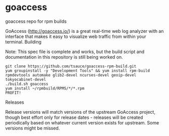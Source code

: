 # goaccess
goaccess repo for rpm builds

GoAccess (http://goaccess.io/) is a great real-time web log analyzer with an interface that makes it easy to visualize web traffic from within your terminal.
Building

Note: This spec file is complete and works, but the build script and documentation in this repository is still being worked on.

    git clone https://github.com/tsauce/goaccess-rpm-build.git
    yum groupinstall -y "Development Tools" && yum install rpm-build rpmdevtools automake glib2-devel ncurses-devel geoip-devel tokyocabinet-devel
    ./build.sh goaccess
    yum install ~/rpmbuild/RPMS/*/*.rpm
    PROFIT!

Releases

Release versions will match versions of the upstream GoAccess project, though best effort only for release dates - releases will be created periodically based on whatever current version exists for upstream. Some versions might be missed.
